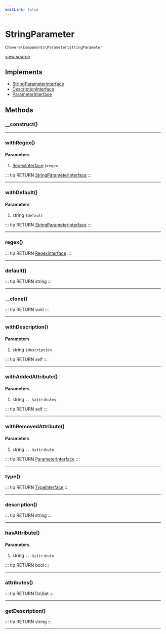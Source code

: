 ```yaml
---
editLink: false
---
```


# StringParameter

`Chevere\Components\Parameter\StringParameter`

[view source](https://github.com/chevere/chevere/blob/master/src/Chevere/Components/Parameter/StringParameter.php)

## Implements

- [StringParameterInterface](../../Interfaces/Parameter/StringParameterInterface.md)
- [DescriptionInterface](../../Interfaces/Common/DescriptionInterface.md)
- [ParameterInterface](../../Interfaces/Parameter/ParameterInterface.md)

## Methods

### __construct()

---

### withRegex()

#### Parameters

1. [RegexInterface](../../Interfaces/Regex/RegexInterface.md) `$regex`

::: tip RETURN
[StringParameterInterface](../../Interfaces/Parameter/StringParameterInterface.md)
:::

---

### withDefault()

#### Parameters

1. string `$default`

::: tip RETURN
[StringParameterInterface](../../Interfaces/Parameter/StringParameterInterface.md)
:::

---

### regex()

::: tip RETURN
[RegexInterface](../../Interfaces/Regex/RegexInterface.md)
:::

---

### default()

::: tip RETURN
string
:::

---

### __clone()

::: tip RETURN
void
:::

---

### withDescription()

#### Parameters

1. string `$description`

::: tip RETURN
self
:::

---

### withAddedAttribute()

#### Parameters

1. string `...$attributes`

::: tip RETURN
self
:::

---

### withRemovedAttribute()

#### Parameters

1. string `...$attribute`

::: tip RETURN
[ParameterInterface](../../Interfaces/Parameter/ParameterInterface.md)
:::

---

### type()

::: tip RETURN
[TypeInterface](../../Interfaces/Type/TypeInterface.md)
:::

---

### description()

::: tip RETURN
string
:::

---

### hasAttribute()

#### Parameters

1. string `...$attribute`

::: tip RETURN
bool
:::

---

### attributes()

::: tip RETURN
Ds\Set
:::

---

### getDescription()

::: tip RETURN
string
:::

---
